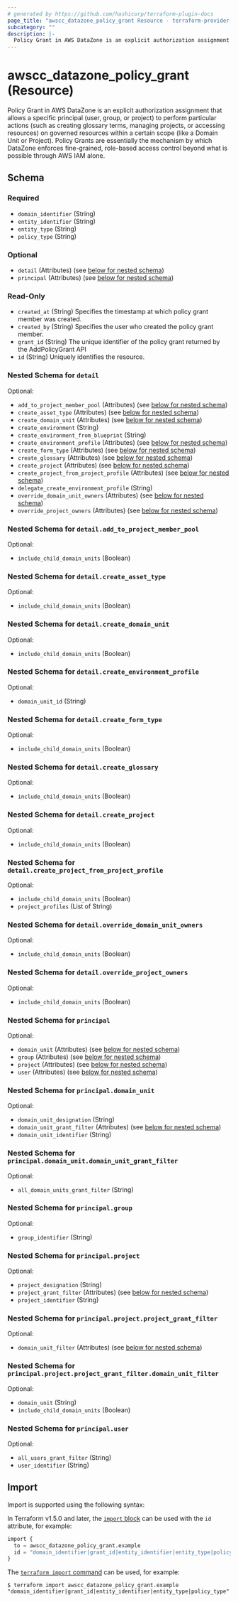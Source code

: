 ```yaml
---
# generated by https://github.com/hashicorp/terraform-plugin-docs
page_title: "awscc_datazone_policy_grant Resource - terraform-provider-awscc"
subcategory: ""
description: |-
  Policy Grant in AWS DataZone is an explicit authorization assignment that allows a specific principal (user, group, or project) to perform particular actions (such as creating glossary terms, managing projects, or accessing resources) on governed resources within a certain scope (like a Domain Unit or Project). Policy Grants are essentially the mechanism by which DataZone enforces fine-grained, role-based access control beyond what is possible through AWS IAM alone.
---
```


# awscc_datazone_policy_grant (Resource)

Policy Grant in AWS DataZone is an explicit authorization assignment that allows a specific principal (user, group, or project) to perform particular actions (such as creating glossary terms, managing projects, or accessing resources) on governed resources within a certain scope (like a Domain Unit or Project). Policy Grants are essentially the mechanism by which DataZone enforces fine-grained, role-based access control beyond what is possible through AWS IAM alone.



<!-- schema generated by tfplugindocs -->
## Schema

### Required

- `domain_identifier` (String)
- `entity_identifier` (String)
- `entity_type` (String)
- `policy_type` (String)

### Optional

- `detail` (Attributes) (see [below for nested schema](#nestedatt--detail))
- `principal` (Attributes) (see [below for nested schema](#nestedatt--principal))

### Read-Only

- `created_at` (String) Specifies the timestamp at which policy grant member was created.
- `created_by` (String) Specifies the user who created the policy grant member.
- `grant_id` (String) The unique identifier of the policy grant returned by the AddPolicyGrant API
- `id` (String) Uniquely identifies the resource.

<a id="nestedatt--detail"></a>
### Nested Schema for `detail`

Optional:

- `add_to_project_member_pool` (Attributes) (see [below for nested schema](#nestedatt--detail--add_to_project_member_pool))
- `create_asset_type` (Attributes) (see [below for nested schema](#nestedatt--detail--create_asset_type))
- `create_domain_unit` (Attributes) (see [below for nested schema](#nestedatt--detail--create_domain_unit))
- `create_environment` (String)
- `create_environment_from_blueprint` (String)
- `create_environment_profile` (Attributes) (see [below for nested schema](#nestedatt--detail--create_environment_profile))
- `create_form_type` (Attributes) (see [below for nested schema](#nestedatt--detail--create_form_type))
- `create_glossary` (Attributes) (see [below for nested schema](#nestedatt--detail--create_glossary))
- `create_project` (Attributes) (see [below for nested schema](#nestedatt--detail--create_project))
- `create_project_from_project_profile` (Attributes) (see [below for nested schema](#nestedatt--detail--create_project_from_project_profile))
- `delegate_create_environment_profile` (String)
- `override_domain_unit_owners` (Attributes) (see [below for nested schema](#nestedatt--detail--override_domain_unit_owners))
- `override_project_owners` (Attributes) (see [below for nested schema](#nestedatt--detail--override_project_owners))

<a id="nestedatt--detail--add_to_project_member_pool"></a>
### Nested Schema for `detail.add_to_project_member_pool`

Optional:

- `include_child_domain_units` (Boolean)


<a id="nestedatt--detail--create_asset_type"></a>
### Nested Schema for `detail.create_asset_type`

Optional:

- `include_child_domain_units` (Boolean)


<a id="nestedatt--detail--create_domain_unit"></a>
### Nested Schema for `detail.create_domain_unit`

Optional:

- `include_child_domain_units` (Boolean)


<a id="nestedatt--detail--create_environment_profile"></a>
### Nested Schema for `detail.create_environment_profile`

Optional:

- `domain_unit_id` (String)


<a id="nestedatt--detail--create_form_type"></a>
### Nested Schema for `detail.create_form_type`

Optional:

- `include_child_domain_units` (Boolean)


<a id="nestedatt--detail--create_glossary"></a>
### Nested Schema for `detail.create_glossary`

Optional:

- `include_child_domain_units` (Boolean)


<a id="nestedatt--detail--create_project"></a>
### Nested Schema for `detail.create_project`

Optional:

- `include_child_domain_units` (Boolean)


<a id="nestedatt--detail--create_project_from_project_profile"></a>
### Nested Schema for `detail.create_project_from_project_profile`

Optional:

- `include_child_domain_units` (Boolean)
- `project_profiles` (List of String)


<a id="nestedatt--detail--override_domain_unit_owners"></a>
### Nested Schema for `detail.override_domain_unit_owners`

Optional:

- `include_child_domain_units` (Boolean)


<a id="nestedatt--detail--override_project_owners"></a>
### Nested Schema for `detail.override_project_owners`

Optional:

- `include_child_domain_units` (Boolean)



<a id="nestedatt--principal"></a>
### Nested Schema for `principal`

Optional:

- `domain_unit` (Attributes) (see [below for nested schema](#nestedatt--principal--domain_unit))
- `group` (Attributes) (see [below for nested schema](#nestedatt--principal--group))
- `project` (Attributes) (see [below for nested schema](#nestedatt--principal--project))
- `user` (Attributes) (see [below for nested schema](#nestedatt--principal--user))

<a id="nestedatt--principal--domain_unit"></a>
### Nested Schema for `principal.domain_unit`

Optional:

- `domain_unit_designation` (String)
- `domain_unit_grant_filter` (Attributes) (see [below for nested schema](#nestedatt--principal--domain_unit--domain_unit_grant_filter))
- `domain_unit_identifier` (String)

<a id="nestedatt--principal--domain_unit--domain_unit_grant_filter"></a>
### Nested Schema for `principal.domain_unit.domain_unit_grant_filter`

Optional:

- `all_domain_units_grant_filter` (String)



<a id="nestedatt--principal--group"></a>
### Nested Schema for `principal.group`

Optional:

- `group_identifier` (String)


<a id="nestedatt--principal--project"></a>
### Nested Schema for `principal.project`

Optional:

- `project_designation` (String)
- `project_grant_filter` (Attributes) (see [below for nested schema](#nestedatt--principal--project--project_grant_filter))
- `project_identifier` (String)

<a id="nestedatt--principal--project--project_grant_filter"></a>
### Nested Schema for `principal.project.project_grant_filter`

Optional:

- `domain_unit_filter` (Attributes) (see [below for nested schema](#nestedatt--principal--project--project_grant_filter--domain_unit_filter))

<a id="nestedatt--principal--project--project_grant_filter--domain_unit_filter"></a>
### Nested Schema for `principal.project.project_grant_filter.domain_unit_filter`

Optional:

- `domain_unit` (String)
- `include_child_domain_units` (Boolean)




<a id="nestedatt--principal--user"></a>
### Nested Schema for `principal.user`

Optional:

- `all_users_grant_filter` (String)
- `user_identifier` (String)

## Import

Import is supported using the following syntax:

In Terraform v1.5.0 and later, the [`import` block](https://developer.hashicorp.com/terraform/language/import) can be used with the `id` attribute, for example:

```terraform
import {
  to = awscc_datazone_policy_grant.example
  id = "domain_identifier|grant_id|entity_identifier|entity_type|policy_type"
}
```

The [`terraform import` command](https://developer.hashicorp.com/terraform/cli/commands/import) can be used, for example:

```shell
$ terraform import awscc_datazone_policy_grant.example "domain_identifier|grant_id|entity_identifier|entity_type|policy_type"
```
